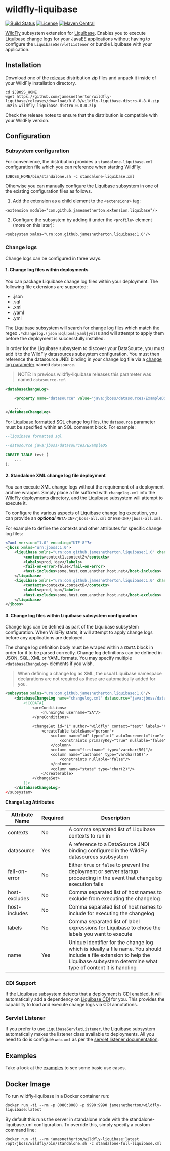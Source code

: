 # wildfly-liquibase

[![Build Status](https://travis-ci.org/jamesnetherton/wildfly-liquibase.svg?branch=master)](https://travis-ci.org/jamesnetherton/wildfly-liquibase)
[![License](https://img.shields.io/:license-Apache2-blue.svg)](http://www.apache.org/licenses/LICENSE-2.0)
[![Maven Central](https://img.shields.io/maven-central/v/com.github.jamesnetherton/wildfly-liquibase.svg?maxAge=600)](http://search.maven.org/#search%7Cga%7C1%7Cg%3Acom.github.jamesnetherton%20a%3Awildfly-liquibase-distro)

[WildFly](http://wildfly.org) subsystem extension for [Liquibase](http://www.liquibase.org/). Enables you to execute Liquibase change logs for your JavaEE applications without having to configure the `LiquibaseServletListener` or bundle Liquibase with your application.

## Installation

Download one of the [release](https://github.com/jamesnetherton/wildfly-liquibase/releases) distribution zip files and unpack it inside of your WildFly installation directory.

```
cd $JBOSS_HOME
wget https://github.com/jamesnetherton/wildfly-liquibase/releases/download/0.8.0/wildfly-liquibase-distro-0.8.0.zip
unzip wildfly-liquibase-distro-0.8.0.zip
```

Check the release notes to ensure that the distribution is compatible with your WildFly version.

## Configuration

### Subsystem configuration

For convenience, the distribution provides a `standalone-liquibase.xml` configuration file which you can reference when starting WildFly:

```
$JBOSS_HOME/bin/standalone.sh -c standalone-liquibase.xml
```

Otherwise you can manually configure the Liquibase subsystem in one of the existing configuration files as follows.

1. Add the extension as a child element to the `<extensions>` tag:

```
<extension module="com.github.jamesnetherton.extension.liquibase"/>
```

2. Configure the subsystem by adding it under the `<profile>` element (more on this later):

```
<subsystem xmlns="urn:com.github.jamesnetherton.liquibase:1.0"/>
```

### Change logs

Change logs can be configured in three ways.

#### 1. Change log files within deployments

You can package Liquibase change log files within your deployment. The following file extensions are supported:

* .json
* .sql
* .xml
* .yaml
* .yml

The Liquibase subsystem will search for change log files which match the regex `.*changelog.(json|sql|xml|yaml|yml)$` and will attempt to apply them before the deployment is successfully installed.

In order for the Liquibase subsystem to discover your DataSource, you must add it to the WildFly datasources subsystem configuration. You must then reference the
datasource JNDI binding in your change log file via a [change log parameter](http://www.liquibase.org/documentation/changelog_parameters.html) named `datasource`.

> NOTE: In previous wildfly-liquibase releases this parameter was named `datasource-ref`.

```xml
<databaseChangeLog>

    <property name="datasource" value="java:jboss/datasources/ExampleDS" />

    ...
</databaseChangeLog>
```

For [Liquibase formatted](http://www.liquibase.org/documentation/sql_format.html) SQL change log files, the `datasource` parameter must be specified within an SQL comment block. For example:

```sql
--liquibase formatted sql

--datasource java:jboss/datasources/ExampleDS

CREATE TABLE test (
    ...
);
```

#### 2. Standalone XML change log file deployment

You can execute XML change logs without the requirement of a deployment archive wrapper. Simply place a file suffixed with `changelog.xml` into the WildFly deployments directory, and the Liquibase subsystem will attempt to execute it.

To configure the various aspects of Liquibase change log execution, you can provide an **_optional_** `META-INF/jboss-all.xml` or `WEB-INF/jboss-all.xml`.

For example to define the contexts and other attributes for specific change log files:

```xml
<?xml version="1.0" encoding="UTF-8"?>
<jboss xmlns="urn:jboss:1.0">
    <liquibase xmlns="urn:com.github.jamesnetherton.liquibase:1.0" changelog="changelog.xml">
        <contexts>context1,context2</contexts>
        <labels>prod,!dev</labels>
        <fail-on-error>false</fail-on-error>
        <host-includes>some.host.com,another.host.net</host-includes>
    </liquibase>
    <liquibase xmlns="urn:com.github.jamesnetherton.liquibase:1.0" changelog="other-changelog.xml">
        <contexts>contextA,contextB</contexts>
        <labels>prod,!qa</labels>
        <host-excludes>some.host.com,another.host.net</host-excludes>
    </liquibase>
</jboss>
```

#### 3. Change log files within Liquibase subsystem configuration

Change logs can be defined as part of the Liquibase subsystem configuration. When WildFly starts, it will attempt to apply change logs before any applications are deployed.

The change log definition body must be wraped within a `CDATA` block in order for it to be parsed correctly. Change log definitions can be defined in JSON, SQL, XML or YAML formats. You may specify multiple `<databaseChangeLog>` elements if you wish.

> When defining a change log as XML, the usual Liquibase namespace declarations are not required as these are automatically added for you.

```xml
<subsystem xmlns="urn:com.github.jamesnetherton.liquibase:1.0"/>
    <databaseChangeLog name="changelog.xml" datasource="java:jboss/datasources/ExampleDS" contexts="test">
        <![CDATA[
            <preConditions>
                <runningAs username="SA"/>
            </preConditions>

            <changeSet id="1" author="wildfly" context="test" labels="test">
                <createTable tableName="person">
                    <column name="id" type="int" autoIncrement="true">
                        <constraints primaryKey="true" nullable="false"/>
                    </column>
                    <column name="firstname" type="varchar(50)"/>
                    <column name="lastname" type="varchar(50)">
                        <constraints nullable="false"/>
                    </column>
                    <column name="state" type="char(2)"/>
                </createTable>
            </changeSet>
        ]]>
    </databaseChangeLog>
</subsystem>
```

**Change Log Attributes**

|Attribute Name| Required | Description|
---------------|----------|-------------
|contexts | No | A comma separated list of Liquibase contexts to run in
|datasource | Yes | A reference to a DataSource JNDI binding configured in the WildFly datasources susbsystem
|fail-on-error | No | Either `true` or `false` to prevent the deployment or server startup proceeding in the event that changelog execution fails
|host-excludes | No | Comma separated list of host names to exclude from executing the changelog
|host-includes | No | Comma separated list of host names to include for executing the changelog
|labels | No | Comma separated list of label expressions for Liquibase to chose the labels you want to execute
|name | Yes | Unique identifier for the change log which is ideally a file name. You should include a file extension to help the Liquibase subsystem determine what type of content it is handling

### CDI Support

If the Liquibase subsystem detects that a deployment is CDI enabled, it will automatically  add a dependency on [Liquibase CDI](http://www.liquibase.org/documentation/cdi.html) for you. This provides the capability to load and execute change logs via CDI annotations.

### Servlet Listener

If you prefer to use `LiquibaseServletListener`, the Liquibase subsystem automatically makes the
listener class available to deployments. All you need to do is configure `web.xml` as per the [servlet listener documentation](https://www.liquibase.org/documentation/servlet_listener.html).

## Examples

Take a look at the [examples](https://github.com/jamesnetherton/wildfly-liquibase/tree/master/examples) to see some basic use cases.

## Docker Image

To run wildfly-liquibase in a Docker container run:

```
docker run -ti --rm -p 8080:8080 -p 9990:9990 jamesnetherton/wildfly-liquibase:latest
```

By default this runs the server in standalone mode with the standalone-liquibase.xml configuration. To override this, simply specify a custom command line:

```
docker run -ti --rm jamesnetherton/wildfly-liquibase:latest /opt/jboss/wildfly/bin/standalone.sh -c standalone-full-liquibase.xml
```
